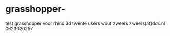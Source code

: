grasshopper-
============

test grasshopper voor rhino 3d twente users
wout zweers
zweers(at)dds.nl
0623020257
